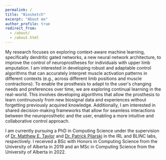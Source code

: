 ```yaml
---
permalink: /
title: "Biosketch"
excerpt: "About me"
author_profile: true
redirect_from: 
  - /about/
  - /about.html
---
```


<!-- I am a PhD candidate at the University of Alberta, supervised by [Matthew E. Taylor](https://drmatttaylor.net/) and [Patrick Pilarski](https://sites.ualberta.ca/~pilarski/). I am broadly interested in biomechatronics and machine learning, specifically to build adaptable control systems for upper limb smart prostheses.  -->

My research focuses on exploring context-aware machine learning, specifically dendritic gated networks, a new neural network architecture, to improve the control of neuroprostheses for individuals with upper limb amputation. I am interested in developing robust and adaptable control algorithms that can accurately interpret muscle activation patterns in different contexts (e.g., across different limb positions and muscle contractions). To enable the prosthesis to adapt to the user's changing needs and preferences over time, we are exploring continual learning in the real-world. This involves developing algorithms that allow the prosthesis to learn continuously from new biosignal data and experiences without forgetting previously acquired knowledge. Additionally, I am interested in shared decision-making frameworks that allow for seamless interactions between the neuroprosthetic and the user, enabling a more intuitive and collaborative control approach. 

I am currently pursuing a PhD in Computing Science under the supervision of [Dr. Matthew E. Taylor](https://drmatttaylor.net/) and [Dr. Patrick Pilarski](https://sites.ualberta.ca/~pilarski/) in the IRL and BLINC labs, respectively. I received a BSc with Honors in Computing Science from the University of Alberta in 2019 and an MSc in Computing Science from the University of Alberta in 2022. 

<!-- Her research interests include reinforcement learning, human-robot interaction, biomechatronics, and assistive robotics. Drawing inspiration from her anatomical studies with [Dr. Pierre Lemelin](https://www.ualberta.ca/medicine/about/people/details.html?n=pierre-lemelin), Laura’s research aims to develop adaptive control methods for upper limb prostheses with the goal of increased functionality, usability, reliability, and safety in the real-world.

During her undergraduate and master’s studies, Laura worked with the [Computer Vision and Robotics Research](http://webdocs.cs.ualberta.ca/~vis/) group led by [Dr. Martin Jägersand](https://webdocs.cs.ualberta.ca/~jag/). She advanced a cohesive perspective on assistive technology by unifying the strengths of robotics research with the specific needs of the intended users. Based on these findings, Laura prototyped a robotic learner that can adjust to the user’s needs through basic feedback, making wheelchair-mounted robotic manipulators more user-friendly.

Before finishing her master’s degree, Laura worked as an Associate Machine Learning Scientist on the Advanced Technology team at [Amii](https://www.amii.ca/) for a year. She developed a machine learning-based decision making system for [Attabotics](https://www.attabotics.com/), which enhanced the efficiency of their fully autonomous robotic warehouse.

In her free time, Laura enjoys nature, playing piano, and board games. -->

<!-- A data-driven personal website
======
Like many other Jekyll-based GitHub Pages templates, academicpages makes you separate the website's content from its form. The content & metadata of your website are in structured markdown files, while various other files constitute the theme, specifying how to transform that content & metadata into HTML pages. You keep these various markdown (.md), YAML (.yml), HTML, and CSS files in a public GitHub repository. Each time you commit and push an update to the repository, the [GitHub pages](https://pages.github.com/) service creates static HTML pages based on these files, which are hosted on GitHub's servers free of charge.

Many of the features of dynamic content management systems (like Wordpress) can be achieved in this fashion, using a fraction of the computational resources and with far less vulnerability to hacking and DDoSing. You can also modify the theme to your heart's content without touching the content of your site. If you get to a point where you've broken something in Jekyll/HTML/CSS beyond repair, your markdown files describing your talks, publications, etc. are safe. You can rollback the changes or even delete the repository and start over -- just be sure to save the markdown files! Finally, you can also write scripts that process the structured data on the site, such as [this one](https://github.com/academicpages/academicpages.github.io/blob/master/talkmap.ipynb) that analyzes metadata in pages about talks to display [a map of every location you've given a talk](https://academicpages.github.io/talkmap.html).

Getting started
======
1. Register a GitHub account if you don't have one and confirm your e-mail (required!)
1. Fork [this repository](https://github.com/academicpages/academicpages.github.io) by clicking the "fork" button in the top right. 
1. Go to the repository's settings (rightmost item in the tabs that start with "Code", should be below "Unwatch"). Rename the repository "[your GitHub username].github.io", which will also be your website's URL.
1. Set site-wide configuration and create content & metadata (see below -- also see [this set of diffs](http://archive.is/3TPas) showing what files were changed to set up [an example site](https://getorg-testacct.github.io) for a user with the username "getorg-testacct")
1. Upload any files (like PDFs, .zip files, etc.) to the files/ directory. They will appear at https://[your GitHub username].github.io/files/example.pdf.  
1. Check status by going to the repository settings, in the "GitHub pages" section

Site-wide configuration
------
The main configuration file for the site is in the base directory in [_config.yml](https://github.com/academicpages/academicpages.github.io/blob/master/_config.yml), which defines the content in the sidebars and other site-wide features. You will need to replace the default variables with ones about yourself and your site's github repository. The configuration file for the top menu is in [_data/navigation.yml](https://github.com/academicpages/academicpages.github.io/blob/master/_data/navigation.yml). For example, if you don't have a portfolio or blog posts, you can remove those items from that navigation.yml file to remove them from the header. 

Create content & metadata
------
For site content, there is one markdown file for each type of content, which are stored in directories like _publications, _talks, _posts, _teaching, or _pages. For example, each talk is a markdown file in the [_talks directory](https://github.com/academicpages/academicpages.github.io/tree/master/_talks). At the top of each markdown file is structured data in YAML about the talk, which the theme will parse to do lots of cool stuff. The same structured data about a talk is used to generate the list of talks on the [Talks page](https://academicpages.github.io/talks), each [individual page](https://academicpages.github.io/talks/2012-03-01-talk-1) for specific talks, the talks section for the [CV page](https://academicpages.github.io/cv), and the [map of places you've given a talk](https://academicpages.github.io/talkmap.html) (if you run this [python file](https://github.com/academicpages/academicpages.github.io/blob/master/talkmap.py) or [Jupyter notebook](https://github.com/academicpages/academicpages.github.io/blob/master/talkmap.ipynb), which creates the HTML for the map based on the contents of the _talks directory).

**Markdown generator**

I have also created [a set of Jupyter notebooks](https://github.com/academicpages/academicpages.github.io/tree/master/markdown_generator
) that converts a CSV containing structured data about talks or presentations into individual markdown files that will be properly formatted for the academicpages template. The sample CSVs in that directory are the ones I used to create my own personal website at stuartgeiger.com. My usual workflow is that I keep a spreadsheet of my publications and talks, then run the code in these notebooks to generate the markdown files, then commit and push them to the GitHub repository.

How to edit your site's GitHub repository
------
Many people use a git client to create files on their local computer and then push them to GitHub's servers. If you are not familiar with git, you can directly edit these configuration and markdown files directly in the github.com interface. Navigate to a file (like [this one](https://github.com/academicpages/academicpages.github.io/blob/master/_talks/2012-03-01-talk-1.md) and click the pencil icon in the top right of the content preview (to the right of the "Raw | Blame | History" buttons). You can delete a file by clicking the trashcan icon to the right of the pencil icon. You can also create new files or upload files by navigating to a directory and clicking the "Create new file" or "Upload files" buttons. 

Example: editing a markdown file for a talk
![Editing a markdown file for a talk](/images/editing-talk.png)

For more info
------
More info about configuring academicpages can be found in [the guide](https://academicpages.github.io/markdown/). The [guides for the Minimal Mistakes theme](https://mmistakes.github.io/minimal-mistakes/docs/configuration/) (which this theme was forked from) might also be helpful. -->
